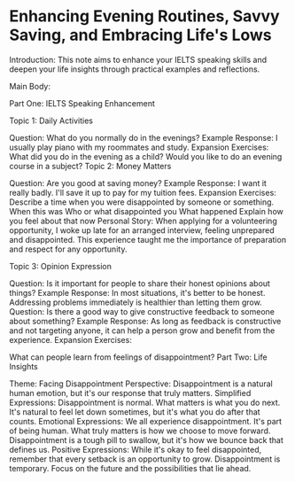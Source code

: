 # Enhancing Evening Routines, Savvy Saving, and Embracing Life's Lows

Introduction: This note aims to enhance your IELTS speaking skills and deepen your life insights through practical examples and reflections.

Main Body:

Part One: IELTS Speaking Enhancement

Topic 1: Daily Activities

Question: What do you normally do in the evenings?
Example Response: I usually play piano with my roommates and study.
Expansion Exercises:
What did you do in the evening as a child?
Would you like to do an evening course in a subject?
Topic 2: Money Matters

Question: Are you good at saving money?
Example Response: I want it really badly. I'll save it up to pay for my tuition fees.
Expansion Exercises:
Describe a time when you were disappointed by someone or something.
When this was
Who or what disappointed you
What happened
Explain how you feel about that now
Personal Story: When applying for a volunteering opportunity, I woke up late for an arranged interview, feeling unprepared and disappointed. This experience taught me the importance of preparation and respect for any opportunity.

Topic 3: Opinion Expression

Question: Is it important for people to share their honest opinions about things?
Example Response: In most situations, it's better to be honest. Addressing problems immediately is healthier than letting them grow.
Question: Is there a good way to give constructive feedback to someone about something?
Example Response: As long as feedback is constructive and not targeting anyone, it can help a person grow and benefit from the experience.
Expansion Exercises:

What can people learn from feelings of disappointment?
Part Two: Life Insights

Theme: Facing Disappointment
Perspective: Disappointment is a natural human emotion, but it's our response that truly matters.
Simplified Expressions:
Disappointment is normal. What matters is what you do next.
It's natural to feel let down sometimes, but it's what you do after that counts.
Emotional Expressions:
We all experience disappointment. It's part of being human. What truly matters is how we choose to move forward.
Disappointment is a tough pill to swallow, but it's how we bounce back that defines us.
Positive Expressions:
While it's okay to feel disappointed, remember that every setback is an opportunity to grow.
Disappointment is temporary. Focus on the future and the possibilities that lie ahead.
